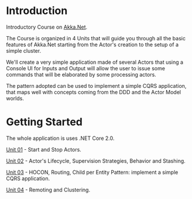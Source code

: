 # Introduction 

Introductory Course on [Akka.Net](http://getakka.net/).

The Course is organized in 4 Units that will guide you through all the basic features of Akka.Net starting from the Actor's creation to the setup of a simple cluster.

We'll create a very simple application made of several Actors that using a Console UI for Inputs and Output will allow the user to issue some commands that will be elaborated by some processing actors.

The pattern adopted can be used to implement a simple CQRS application, that maps well with concepts coming from the DDD and the Actor Model worlds.

# Getting Started

The whole application is uses .NET Core 2.0.

[Unit 01](src/Unit01/Unit01.md) - Start and Stop Actors.

[Unit 02](src/Unit02/Unit02.md) - Actor's Lifecycle, Supervision Strategies, Behavior and Stashing.

[Unit 03](src/Unit03/Unit03.md) - HOCON, Routing, Child per Entity Pattern: implement a simple CQRS application.

[Unit 04](src/Unit03/Unit04.md) - Remoting and Clustering.
